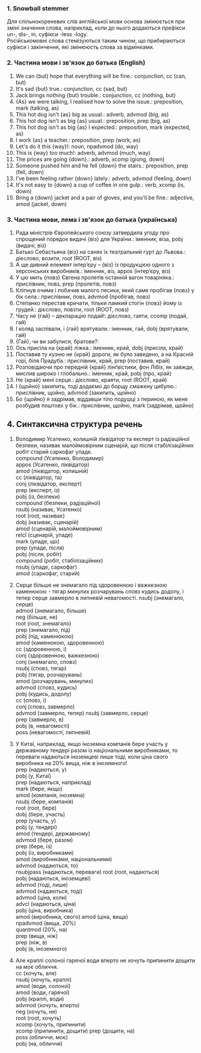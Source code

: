 ### 1. Snowball stemmer
Для спільнокореневих слів англійської мови основа змінюється при зміні значення слова, наприклад, коли до нього додаються префікси un-, dis-, in, суфікси -less -logy.  
Російськомовні слова стемізуються таким чином, що прибираються суфікси і закінчення, які змінююсть слова за відмінками.

### 2. Частина мови і зв'язок до батька (English)
1. We can {but} hope that everything will be fine.: сonjunction, cc (can, but)
2. It's sad {but} true.: conjunction, cc (sad, but)
3. Jack brings nothing {but} trouble.: conjunction, cc (nothing, but)
4. {As} we were talking, I realised how to solve the issue.: preposition, mark (talking, as)
5. This hot dog isn't {as} big as usual.: adverb, advmod (big, as)
6. This hot dog isn't as big {as} usual.: preposition, prep (big, as)
7. This hot dog isn't as big {as} I expected.: preposition, mark (expected, as)
8. I work {as} a teacher.: preposition, prep (work, as)
9. Let's do it this {way}!: noun, npadvmod (do, way)
10. This is {way} too much!: adverb, advmod (much, way)
11. The prices are going {down}.: adverb, xcomp (giong, down)
12. Someone pushed him and he fell {down} the stairs.: preposition, prep (fell, down)
13. I’ve been feeling rather {down} lately.: adverb, advmod (feeling, down)
14. It's not easy to {down} a cup of coffee in one gulp.: verb, xcomp (is, down)
15. Bring a {down} jacket and a pair of gloves, and you'll be fine.: adjective, amod (jacket, down)

### 3. Частина мови, лема і зв'язок до батька (українська)
1. Рада міністрів Європейського союзу затвердила угоду про спрощений порядок видачі {віз} для України.: іменник, віза, pobj (видачі, віз)
2. Батько Себастьяна {віз} на санях їх театральний гурт до Львова.: дієслово, возити, root (ROOT, віз)
3. А ще дивний елемент інтер’єру – {віз} із продукцією одного з херсонських виробників.: іменник, віз, appos (інтер’єру, віз)
4. У цю мить {повз} Євгена пролетів останній вагон товарняка.: прислівник, повз, prep (пролетів, повз)
5. Кліпнув очима і побачив малого песика, який саме пробігав {повз} у бік села.: прислівник, повз, advmod (пробігав, повз)
6. Степанко перестав кричати, тільки ламкий стогін {повз} йому із грудей.: дієслово, повзти, root (ROOT, повз)
7. Часу не {гай} – декларацію подай!: дієслово, гаяти, ccomp (подай, гай)
8. І коляд заспівали, і {гай} врятували.: іменник, гай, dobj (врятували, гай)
9. {Гай}, чи ви забулися, братове?: 
10. Ось присіла на {край} ліжка.: іменник, край, dobj (присіла, край)
11. Поставив ту кузню не {край} дороги, як було заведено, а на Красній горі, біля Прадуба.: прислівник, край, prep (поставив, край)
12. Розповідаючи про передній {край} лінґвістики, фон Лібіх, як завжди, мислив широко і глобально.: іменник, край, pobj (про, край)
13. Не {край} мені серце.: дієслово, краяти, root (ROOT, край)
14. І {щойно} закипить, тоді додаємо до борщу смажену цибулю.: прислівник, щойно, advmod (закипить, щойно)
15. Бо {щойно} я задрімав, віддавши тіло подушці з периною, як мене розбудив поштовх у бік.: прислівник, щойно, mark (задрімав, щойно)

## 4. Cинтаксична структура речень
1. Володимир Усатенко, колишній ліквідатор та експерт із радіаційної безпеки, називає малоймовірним сценарій, що після стабілізаційних робіт старий саркофаг упаде.  
compound (Усатенко, Володимир)  
appos (Усатенко, ліквідатор)  
amod (ліквідатор, колишній)  
cc (ліквідатор, та)  
conj (ліквідатор, експерт)  
prep (експерт, із)  
pobj (із, безпеки)  
compound (безпеки, радіаційної)  
nsubj (називає, Усатенко)  
root (root, називає)  
dobj (називає, сценарій)  
amod (сценарій, малоймовірним)  
relcl (сценарій, упаде)  
mark (упаде, що)  
prep (упаде, після)  
pobj (після, робіт)  
compound (робіт, стабілізаційних)  
nsubj (упаде, саркофаг)  
amod (саркофаг, старий)  

2. Серце більше не знемагало під здоровенною і важкезною каменюкою - тягар минулих розчарувань сповз кудись додолу, і тепер серце завмерло в липневій невагомості.
nsubj (знемагало, cерце)  
admod (знемагало, більше)  
neg (більше, не)  
root (root, знемагало)  
prep (знемагало, під)  
pobj (під, каменюкою)  
amod (каменюкою, здоровенною)  
cc (здоровенною, i)  
conj (здоровенною, важкезною)  
conj (знемагало, сповз)  
nsubj (сповз, тягар)  
pobj (тягар, розчарувань)  
amod (розчарувань, минулих)  
advmod (сповз, кудись)  
pobj (кудись, додолу)  
cc (сповз, i)  
conj (сповз, завмерло)  
advmod (завмерло, тепер)
nsubj (завмерло, серце)  
prep (завмерло, в)  
pobj (в, невагомості)  
poss (невагомості, липневій)  

3. У Китаї, наприклад, якщо іноземна компанія бере участь у державному тендері разом із національними виробниками, то переваги надаються іноземцеві лише тоді, коли ціна свого виробника на 20% вища, ніж в іноземного!  
prep (надаються, у)  
pobj (у, Китаї)  
prep (надаються, наприклад)  
mark (бере, якщо)  
amod (компанія, іноземна)  
nsubj (бере, компанія)  
root (root, бере)  
dobj (бере, участь)  
prep (участь, у)  
pobj (у, тендері)  
amod (тендері, державному)  
advmod (бере, разом)  
prep (бере, із)  
pobj (із, виробниками)  
amod (виробниками, національними)  
advmod (надаються, то)  
nsubjpass (надаються, переваги)
root (root, надаються)  
pobj (надаються, іноземцеві)  
advmod (тоді, лише)  
advmod (надаються, тоді)  
advmod (ціна, коли)  
advcl (надаються, ціна)  
pobj (ціна, виробника)  
amod (виробника, свого) 
amod (ціна, вища)  
npadvmod (вища, 20%)  
quantmod (20%, на)  
prep (вища, ніж)  
prep (ніж, в)  
pobj (в, іноземного)

4. Але краплі солоної гарячої води вперто не хочуть припинити дощити на моє обличчя.  
cc (хочуть, але)  
nsubj (хочуть, краплі)  
amod (води, солоної)  
amod (води, гарячої)  
pobj (краплі, води)  
advmod (хочуть, вперто)  
neg (хочуть, не)  
root (root, хочуть)  
xcomp (хочуть, припинити)  
xcomp (припинити, дощити)
prep (дощити, на)  
poss (обличчя, моє)  
pobj (на, обличчя)
